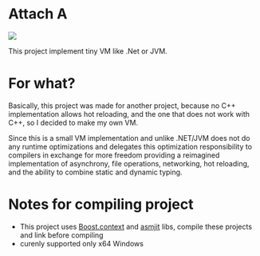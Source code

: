 # Attach A
![](https://tokei.rs/b1/github/GParcade/AttachA)

This project implement tiny VM like .Net or JVM.

# For what?
Basically, this project was made for another project, because no C++ implementation allows hot reloading, and the one that does not work with C++, so I decided to make my own VM.

Since this is a small VM implementation and unlike .NET/JVM does not do any runtime optimizations and delegates this optimization responsibility to compilers in exchange for more freedom providing a reimagined implementation of asynchrony, file operations, networking, hot reloading, and the ability to combine static and dynamic typing.

# Notes for compiling project
- This project uses [Boost.context](www.boost.org) and [asmjit](https://github.com/asmjit/asmjit) libs, compile these projects and link before compiling
- curenly supported only x64 Windows
